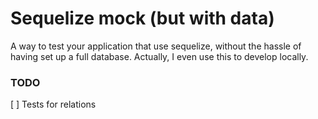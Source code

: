 # Sequelize mock (but with data)

A way to test your application that use sequelize, without the hassle of having set up a full database. Actually, I even use this to develop locally.

### TODO

[ ] Tests for relations
